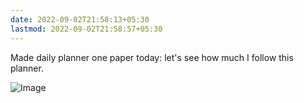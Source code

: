 ```yaml
---
date: 2022-09-02T21:58:13+05:30
lastmod: 2022-09-02T21:58:57+05:30
---
```


Made daily planner one paper today: let's see how much I follow this planner. 

![Image](/img/83be8ad59608b02fc2b964a5f50e51f4.jpg)
